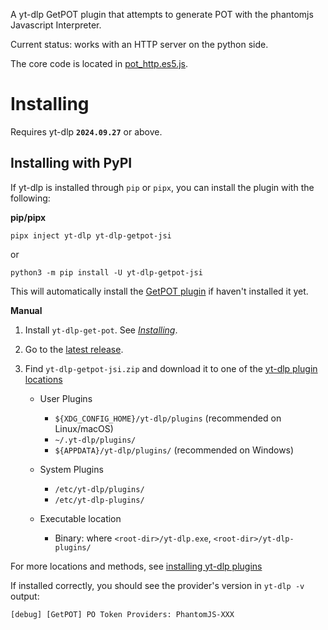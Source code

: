 A yt-dlp GetPOT plugin that attempts to generate POT with the phantomjs Javascript Interpreter.

Current status: works with an HTTP server on the python side.

The core code is located in [pot_http.es5.js](<js/src/pot_http.es5.cjs>).

# Installing

Requires yt-dlp **`2024.09.27`** or above.

## Installing with PyPI
If yt-dlp is installed through `pip` or `pipx`, you can install the plugin with the following:

**pip/pipx**

```
pipx inject yt-dlp yt-dlp-getpot-jsi
```
or

```
python3 -m pip install -U yt-dlp-getpot-jsi
```

This will automatically install the [GetPOT plugin](<https://github.com/coletdjnz/yt-dlp-get-pot>) if haven't installed it yet.

**Manual**

1. Install `yt-dlp-get-pot`. See [*Installing*](<https://github.com/coletdjnz/yt-dlp-get-pot?tab=readme-ov-file#installing>).
1. Go to the [latest release](<https://github.com/grqz/yt-dlp-getpot-jsi/releases/latest>).
2. Find `yt-dlp-getpot-jsi.zip` and download it to one of the [yt-dlp plugin locations](<https://github.com/yt-dlp/yt-dlp#installing-plugins>)

    - User Plugins
        - `${XDG_CONFIG_HOME}/yt-dlp/plugins` (recommended on Linux/macOS)
        - `~/.yt-dlp/plugins/`
        - `${APPDATA}/yt-dlp/plugins/` (recommended on Windows)
    
    - System Plugins
       -  `/etc/yt-dlp/plugins/`
       -  `/etc/yt-dlp-plugins/`
    
    - Executable location
        - Binary: where `<root-dir>/yt-dlp.exe`, `<root-dir>/yt-dlp-plugins/`

For more locations and methods, see [installing yt-dlp plugins](<https://github.com/yt-dlp/yt-dlp#installing-plugins>)


If installed correctly, you should see the provider's version in `yt-dlp -v` output:

    [debug] [GetPOT] PO Token Providers: PhantomJS-XXX
